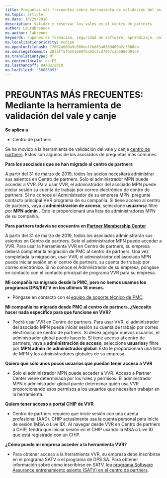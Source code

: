 ```yaml
---
title: Preguntas más frecuentes sobre herramienta de validación del asiento | Centro de partners
ms.topic: article
ms.date: 10/29/2018
description: Validar y reservar los vales en el centro de partners
author: LauraBrenner
ms.author: labrenne
keywords: cupones de formación, seguridad de software, aprendizaje, validación los cupones, asiento de reserva
ms.localizationpriority: medium
ms.openlocfilehash: 17062a089a9c080eef2bd83a0589d09b2c3068db
ms.sourcegitcommit: 283aff5f4251e09fbc92c2cd7467cab598ed91c0
ms.translationtype: MT
ms.contentlocale: es-ES
ms.lasthandoff: 04/02/2019
ms.locfileid: "58863993"
---
```

# <a name="faq-using-the-voucher-validation-and-redemption-tool"></a>PREGUNTAS MÁS FRECUENTES: Mediante la herramienta de validación del vale y canje 

**Se aplica a**

- Centro de partners

Se ha movido a la herramienta de validación del vale y canje [centro de partners](https://partner.microsoft.com/en-us/pcv/dashboard/overview). Estos son algunos de los asociados de preguntas más comunes. 

**Para los asociados que se han migrado al centro de partners**

 A partir del 31 de marzo de 2019, todos los socios necesitará administrar sus asientos en Centro de partners. Solo el administrador MPN puede acceder a VVR. Para usar VVR, el administrador del asociado MPN puede iniciar sesión su cuenta de trabajo por correo electrónico de centro de partners. Si no conoce el Administrador de su empresa MPN, pregunte contacto principal VVR programa de su compañía.  Si tiene acceso al centro de partners, vaya a **administración de acceso**, seleccione **usuarios**y filtre por **MPN admin** . Esto le proporcionará una lista de administradores MPN de su compañía.  

**Para partners todavía se encuentra en [Partner Membership Center](https://partner.microsoft.com/)**

A partir del 31 de marzo de 2019, todos los asociados administrarán sus asientos en Centro de partners. Solo el administrador MPN puede acceder a VVR. Para usar la herramienta VVR en Centro de partners, su empresa deberá completar la migración de PMC al centro de partners. Una vez completada la migración, usar VVR, el administrador del asociado MPN puede iniciar sesión en el centro de partners, su cuenta de trabajo por correo electrónico. Si no conoce el Administrador de su empresa, póngase en contacto con el contacto principal de programa VVR para su empresa.  


**Mi compañía ha migrado desde la PMC, pero no hemos usamos los programas DPS/SATV en los últimos 18 meses.**

- Póngase en contacto con el [equipo de soporte técnico de PMC](mailto:proghelp@microsoft.com). 


**Mi compañía ha migrado desde PMC al centro de partners. ¿Necesito hacer nada específico para que funcione en VVR?** 

- Podrá usar VVR en Centro de partners.  Para usar VVR, el administrador del asociado MPN puede iniciar sesión su cuenta de trabajo por correo electrónico de centro de partners. Si desea agregar nuevos usuarios, el administrador global puede hacerlo. Si tiene acceso al centro de partners, vaya a **administración de acceso**, seleccione **usuarios**y filtre por **MPN admin** de **administrador global**. Esto le proporcionará una lista de MPN y los administradores globales de su empresa.  

**Quiero que sólo unos pocos usuarios que puedan tener acceso a VVR**

- Solo el administrador MPN puede acceder a VVR. Acceso a Partner Center viene determinada por los roles y permisos. El administrador MPN o administrador global puede determinar quién usa VVR proporcionando esos permisos a los usuarios que necesitan trabajar en la herramienta.

**Quiero tener acceso a portal CHIP de VVR**

- Centro de partners requiere que inicie sesión con una cuenta profesional (AAD).  CHIP actualmente usa la cuenta personal para inicio de sesión (MSA o Live ID).  Al navegar desde VVR en Centro de partners a CHIP, tendrá que iniciar sesión en el CHIP usando la MSA o Live ID que está registrado con un CHIP.

**¿Cómo puede mi empresa acceder a la herramienta VVR?**

- Para obtener acceso a la herramienta VVR, su empresa debe inscribirse en el programa SATV o el programa de DPS SA.
Para obtener información sobre cómo inscribirse en SATV, lea [programa Software Assurance entrenamiento asiento (SATV) en el centro de partners](software-assurance-satv.md).
 <!--
For information on how to enroll in Software Assurance DPS programs, read [Software Assurance programs in Partner Center](software-assurance-dps.md).-->